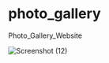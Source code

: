 # photo_gallery
Photo_Gallery_Website


![Screenshot (12)](https://github.com/vmewada01/photo_gallery/assets/122343841/2e76b55f-c726-4146-b951-4142608c1c13)
